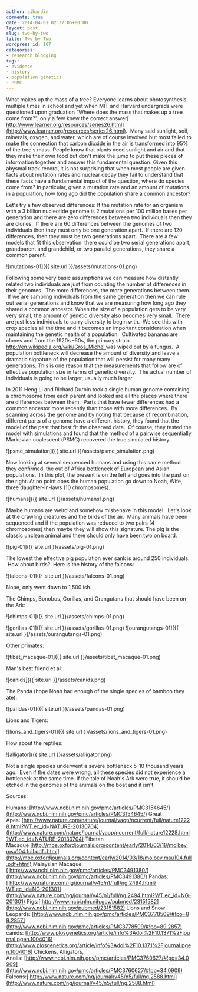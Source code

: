 ```yaml
---
author: aihardin
comments: true
date: 2014-04-01 02:27:05+00:00
layout: post
slug: two-by-two
title: Two by Two
wordpress_id: 107
categories:
- research blogging
tags:
- evidence
- history
- population genetics
- PSMC
---
```


What makes up the mass of a tree? Everyone learns about photosynthesis multiple times in school and yet when MIT and Harvard undergrads were questioned upon graduation "Where does the mass that makes up a tree come from?", only a few knew the correct answer[ http://www.learner.org/resources/series26.html](http://www.learner.org/resources/series26.html).  Many said sunlight, soil, minerals, oxygen, and water, which are of course involved but most failed to make the connection that carbon dioxide in the air is transformed into 95% of the tree's mass. People know that plants need sunlight and air and that they make their own food but don't make the jump to put these pieces of information together and answer this fundamental question. Given this abysmal track record, it is not surprising that when most people are given facts about mutation rates and nuclear decay they fail to understand that these facts have a fundamental impact of the question, where do species come from? In particular, given a mutation rate and an amount of mutations in a population, how long ago did the population share a common ancestor?

Let's try a few observed differences: If the mutation rate for an organism with a 3 billion nucleotide genome is 2 mutations per 100 million bases per generation and there are zero differences between two individuals then they are clones.  If there are 60 differences between the genomes of two individuals then they must only be one generation apart.  If there are 120 differences, then they must be two generations apart.  There are a few models that fit this observation: there could be two serial generations apart, grandparent and grandchild, or two parallel generations, they share a common parent.

![mutations-01]({{ site.url }}/assets/mutations-01.png)

Following some very basic assumptions we can measure how distantly related two individuals are just from counting the number of differences in their genomes.  The more differences, the more generations between them.  If we are sampling individuals from the same generation then we can rule out serial generations and know that we are measuring how long ago they shared a common ancestor. When the size of a population gets to be very very small, the amount of genetic diversity also becomes very small.  There are just less individuals to carry diversity to begin with.  We see this with crop species all the time and it becomes an important consideration when maintaining the genetic health of a population.  Cultivated bananas are clones and from the 1920s -60s, the primary strain [http://en.wikipedia.org/wiki/Gros_Michel ](http://en.wikipedia.org/wiki/Gros_Michel)was wiped out by a fungus.  A population bottleneck will decrease the amount of diversity and leave a dramatic signature of the population that will persist for many many generations. This is one reason that the measurements that follow are of effective population size in terms of genetic diversity.  The actual number of individuals is going to be larger, usually much larger.

In 2011 Heng Li and Richard Durbin took a single human genome containing a chromosome from each parent and looked are all the places where there are differences between them.  Parts that have fewer differences had a common ancestor more recently than those with more differences.  By scanning across the genome and by noting that because of recombination, different parts of a genome have a different history, they found that the model of the past that best fit the observed data.  Of course, they tested the model with simulations and found that the method of a pairwise sequentially Markovian coalescent (PSMC) recovered the true simulated history.

![psmc_simulation]({{ site.url }}/assets/psmc_simulation.png)

Now looking at several sequenced humans and using this same method they confirmed  the out of Africa bottleneck of European and Asian populations.  In this plot, the present is on the left and goes into the past on the right. At no point does the human population go down to Noah, Wife, three daughter-in-laws (10 chromosomes).

![humans]({{ site.url }}/assets/humans1.png)

Maybe humans are weird and somehow misbehave in this model.  Let's look at the crawling creatures and the birds of the air.  Many animals have been sequenced and if the population was reduced to two pairs (4 chromosomes) then maybe they will show this signature. The pig is the classic unclean animal and there should only have been two on board.

![pig-01]({{ site.url }}/assets/pig-01.png)

The lowest the effective pig population ever sank is around 250 individuals.  How about birds?  Here is the history of the falcons:

![falcons-01]({{ site.url }}/assets/falcons-01.png)

Nope, only went down to 1,500 ish.

The Chimps, Bonobos, Gorillas, and Orangutans that should have been on the Ark:

![chimps-01]({{ site.url }}/assets/chimps-01.png)

![gorillas-01]({{ site.url }}/assets/gorillas-01.png) ![ourangutangs-01]({{ site.url }}/assets/ourangutangs-01.png)

Other primates:

![tibet_macaque-01]({{ site.url }}/assets/tibet_macaque-01.png)

Man's best friend et al:

![canids]({{ site.url }}/assets/canids.png)

The Panda (hope Noah had enough of the single species of bamboo they ate):

![pandas-01]({{ site.url }}/assets/pandas-01.png)

Lions and Tigers:

![lions_and_tigers-01]({{ site.url }}/assets/lions_and_tigers-01.png)

How about the reptiles:

![alligator]({{ site.url }}/assets/alligator.png)

Not a single species underwent a severe bottleneck 5-10 thousand years ago.  Even if the dates were wrong, all these species did not experience a bottleneck at the same time. If the tale of Noah's Ark were true, it should be etched in the genomes of the animals on the boat and it isn't.

Sources:

Humans: [http://www.ncbi.nlm.nih.gov/pmc/articles/PMC3154645/](http://www.ncbi.nlm.nih.gov/pmc/articles/PMC3154645/)
Great Apes: [http://www.nature.com/nature/journal/vaop/ncurrent/full/nature12228.html?WT.ec_id=NATURE-20130704](http://www.nature.com/nature/journal/vaop/ncurrent/full/nature12228.html?WT.ec_id=NATURE-20130704)
Tibetan Macaque [http://mbe.oxfordjournals.org/content/early/2014/03/18/molbev.msu104.full.pdf+html](http://mbe.oxfordjournals.org/content/early/2014/03/18/molbev.msu104.full.pdf+html)
Malaysian Macaque:[ http://www.ncbi.nlm.nih.gov/pmc/articles/PMC3491380/](http://www.ncbi.nlm.nih.gov/pmc/articles/PMC3491380/)
Pandas:[ http://www.nature.com/ng/journal/v45/n1/full/ng.2494.html?WT.ec_id=NG-201301](http://www.nature.com/ng/journal/v45/n1/full/ng.2494.html?WT.ec_id=NG-201301)
Pigs:[ http://www.ncbi.nlm.nih.gov/pubmed/23151582](http://www.ncbi.nlm.nih.gov/pubmed/23151582)
Lions and Snow Leopards: [http://www.ncbi.nlm.nih.gov/pmc/articles/PMC3778509/#!po=89.2857](http://www.ncbi.nlm.nih.gov/pmc/articles/PMC3778509/#!po=89.2857)
canids: [http://www.plosgenetics.org/article/info%3Adoi%2F10.1371%2Fjournal.pgen.1004016](http://www.plosgenetics.org/article/info%3Adoi%2F10.1371%2Fjournal.pgen.1004016)
Chickens, Alligators, Anolis: [http://www.ncbi.nlm.nih.gov/pmc/articles/PMC3760627/#!po=34.0909](http://www.ncbi.nlm.nih.gov/pmc/articles/PMC3760627/#!po=34.0909)
Falcons:[ http://www.nature.com/ng/journal/v45/n5/full/ng.2588.html](http://www.nature.com/ng/journal/v45/n5/full/ng.2588.html)
